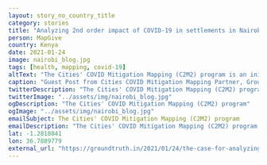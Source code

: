 ```yaml
---
layout: story_no_country_title
category: stories
title: "Analyzing 2nd order impact of COVID-19 in settlements in Nairobi"
person: MapGive
country: Kenya
date: 2021-01-24
image: nairobi_blog.jpg
tags: [health, mapping, covid-19]
altText: "The Cities' COVID Mitigation Mapping (C2M2) program is an initiative of the Office of the Geographer and Global Issues at the U.S. Department of State that builds partnerships to enhance geospatial capacity, generate data, and share maps to support planning for mitigating COVID-19 second order impacts."
caption: "Guest Post from Cities COVID Mitigation Mapping Partner, GroundTruth Initiative"
twitterDescription: "The Cities' COVID Mitigation Mapping (C2M2) program is an initiative of the Office of the Geographer and Global Issues at the U.S. Department of State that builds partnerships to enhance geospatial capacity, generate data, and share maps to support planning for mitigating COVID-19 second order impacts."
twitterImage: "../assets/img/nairobi_blog.jpg"
ogDescription: "The Cities' COVID Mitigation Mapping (C2M2) program"
ogImage: "../assets/img/nairobi_blog.jpg"
emailSubject: The Cities' COVID Mitigation Mapping (C2M2) program
emailDescription: "The Cities' COVID Mitigation Mapping (C2M2) program is an initiative of the Office of the Geographer and Global Issues at the U.S. Department of State that builds partnerships to enhance geospatial capacity, generate data, and share maps to support planning for mitigating COVID-19 second order impacts."
lat: -1.2818041
lon: 36.7889779
external_url: "https://groundtruth.in/2021/01/24/the-case-for-analyzing-2nd-order-impact-of-covid-19-in-settlements-in-nairobi/"
---
```







